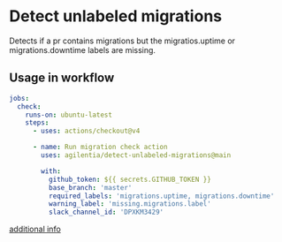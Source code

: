 # Detect unlabeled migrations

Detects if a pr contains migrations but the migratios.uptime or migrations.downtime labels are missing.

## Usage in workflow

```yaml
jobs:
  check:
    runs-on: ubuntu-latest
    steps:
      - uses: actions/checkout@v4

      - name: Run migration check action
        uses: agilentia/detect-unlabeled-migrations@main

        with:
          github_token: ${{ secrets.GITHUB_TOKEN }}
          base_branch: 'master'
          required_labels: 'migrations.uptime, migrations.downtime'
          warning_label: 'missing.migrations.label'
          slack_channel_id: 'DPXKM3429'

```

[additional info](https://docs.github.com/en/actions/sharing-automations/creating-actions/creating-a-composite-action)
